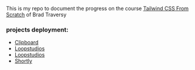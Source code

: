 This is my repo to document the progress on the course [Tailwind CSS From Scratch](https://www.udemy.com/course/tailwind-from-scratch/) of Brad Traversy

### projects deployment:
- [Clipboard](https://clipboard-tailwind-hw228.netlify.app/)
- [Loopstudios](https://tailwind-2-loopstudios.vercel.app/)
- [Loopstudios](https://tailwind-3-shortly.vercel.app/)
- [Shortly](https://tailwind-3-shortly.vercel.app/)
